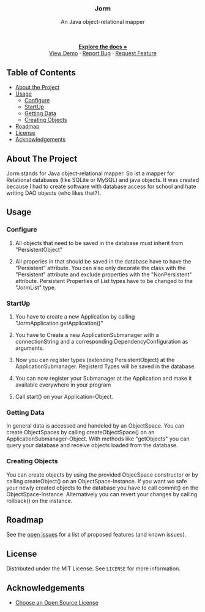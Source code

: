 <!-- PROJECT SHIELDS -->
<!--
*** I'm using markdown "reference style" links for readability.
*** Reference links are enclosed in brackets [ ] instead of parentheses ( ).
*** See the bottom of this document for the declaration of the reference variables
*** for contributors-url, forks-url, etc. This is an optional, concise syntax you may use.
*** https://www.markdownguide.org/basic-syntax/#reference-style-links

<!-- PROJECT LOGO -->
<p align="center">
  <h3 align="center">Jorm</h3>
  <p align="center">
  An Java object-relational mapper
 </p>
  </p>
  <p align="center">
  <br />
  <br />
  <a href="https://github.com/MrRaptorious/JORM"><strong>Explore the docs »</strong></a>
  <br />
  <a href="https://github.com/MrRaptorious/JORM">View Demo</a>
  ·
  <a href="https://github.com/MrRaptorious/JORM/issues">Report Bug</a>
  ·
  <a href="https://github.com/MrRaptorious/JORM/issues">Request Feature</a>
</p>



<!-- TABLE OF CONTENTS -->
## Table of Contents

* [About the Project](#about-the-project)
* [Usage](#usage)
  * [Configure](#configure)
  * [StartUp](#startup)
  * [Getting Data](#getting-data)
  * [Creating Objects](#creating-objects)
* [Roadmap](#roadmap)
* [License](#license)
* [Acknowledgements](#acknowledgements)



<!-- ABOUT THE PROJECT -->
## About The Project
Jorm stands for Java object-relational mapper. So ist a mapper for Relational databases (like SQLite or MySQL) and java objects.
It was created because I had to create software with database access for school and hate writing DAO objects (who likes that?).

<!-- USAGE EXAMPLES -->
## Usage

### Configure
1. All objects that need to be saved in the database must inherit from "PersistentObject"

2. All properies in that should be saved in the database have to have the "Persistent" attribute. You can also only decorate the class with the "Persistent" attribute and exclude properties with the "NonPersistent" attribute. Persistent Properties of List types have to be changed to the "JormList<T extends PersistentObject>" type.

### StartUp
1. You have to create a new Application by calling "JormApplication.getApplication()"

2. You have to Create a new ApplicationSubmanager with a connectionString and a corresponding DependencyConfiguration as arguments.

3. Now you can register types (extending PersistentObject) at the ApplicationSubmanager. Registerd Types will be saved in the database.

4. You can now register your Submanager at the Application and make it available everywhere in your program

5. Call start() on your Application-Object.

### Getting Data
In general data is accessed and handeled by an ObjectSpace.
You can create ObjectSpaces by calling createObjectSpace() on an ApplicationSubmanager-Object.
With methods like "getObjects" you can query your database and receive objects loaded from the database.

### Creating Objects
You can create objects by using the provided ObjecSpace constructor or by calling createObject() on an ObjectSpace-Instance.
If you want wo safe your newly created objects to the database you have to call commit() on the ObjectSpace-Instance. Alternatively you can revert your changes by calling rollback() on the instance.


<!-- ROADMAP -->
## Roadmap

See the [open issues](https://github.com/othneildrew/Best-README-Template/issues) for a list of proposed features (and known issues).


<!-- LICENSE -->
## License

Distributed under the MIT License. See `LICENSE` for more information.


<!-- ACKNOWLEDGEMENTS -->
## Acknowledgements
* [Choose an Open Source License](https://choosealicense.com)

<!-- MARKDOWN LINKS & IMAGES -->

